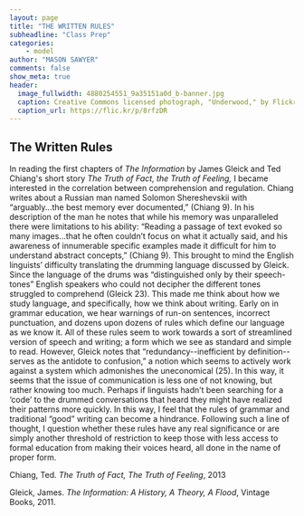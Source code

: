 ```yaml
---
layout: page
title: "THE WRITTEN RULES"
subheadline: "Class Prep"
categories:
    - model
author: "MASON SAWYER"
comments: false
show_meta: true
header:
  image_fullwidth: 4880254551_9a35151a0d_b-banner.jpg
  caption: Creative Commons licensed photograph, "Underwood," by Flickr user Canned Muffins
  caption_url: https://flic.kr/p/8rfzDR
---
```


## The Written Rules

In reading the first chapters of _The Information_ by James Gleick and Ted Chiang's short story _The Truth of Fact, the Truth of Feeling,_ I became interested in the correlation between comprehension and regulation. Chiang writes about a Russian man named Solomon Shereshevskii with “arguably...the best memory ever documented,” (Chiang 9). In his description of the man he notes that while his memory was unparalleled there were limitations to his ability: “Reading a passage of text evoked so many images...that he often couldn’t focus on what it actually said, and his awareness of innumerable specific examples made it difficult for him to understand abstract concepts,” (Chiang 9). This brought to mind the English linguists’ difficulty translating the drumming language discussed by Gleick. Since the language of the drums was “distinguished only by their speech-tones” English speakers who could not decipher the different tones struggled to comprehend (Gleick 23). This made me think about how we study language, and specifically, how we think about writing. Early on in grammar education, we hear warnings of run-on sentences, incorrect punctuation, and dozens upon dozens of rules which define our language as we know it. All of these rules seem to work towards a sort of streamlined version of speech and writing; a form which we see as standard and simple to read. However, Gleick notes that “redundancy--inefficient by definition--serves as the antidote to confusion,” a notion which seems to actively work against a system which admonishes the uneconomical (25). In this way, it seems that the issue of communication is less one of not knowing, but rather knowing too much. Perhaps if linguists hadn’t been searching for a ‘code’ to the drummed conversations that heard they might have realized their patterns more quickly. In this way, I feel that the rules of grammar and traditional “good” writing can become a hindrance. Following such a line of thought, I question whether these rules have any real significance or are simply another threshold of restriction to keep those with less access to formal education from making their voices heard, all done in the name of proper form. 

Chiang, Ted. *The Truth of Fact, The Truth of Feeling*, 2013 

Gleick, James. *The Information: A History, A Theory, A Flood*, Vintage Books, 2011.
